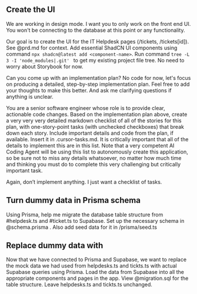 ## Create the UI

We are working in design mode. I want you to only work on the front end UI. You won't be connecting to the database at this point or any functionality.

Our goal is to create the UI for the IT Helpdesk pages (/tickets, /tickets[id]). See @prd.md for context. Add essential ShadCN UI components using command `npx shadcn@latest add <component-name>`. Run command `tree -L 3 -I 'node_modules|.git' ` to get my existing project file tree. No need to worry about Storybook for now.

Can you come up with an implementation plan? No code for now, let's focus on producing a detailed, step-by-step implementation plan. Feel free to add your thoughts to make this better. And ask me clarifying questions if anything is unclear.

You are a senior software engineer whose role is to provide clear, actionable code changes. Based on the implementation plan above, create a very very very detailed markdown checklist of all of the stories for this plan, with one-story-point tasks (with unchecked checkboxes) that break down each story. Include important details and code from the plan, if available. Insert it in .cursor-tasks.md. It is critically important that all of the details to implement this are in this list. Note that a very competent AI Coding Agent will be using this list to autonomously create this application, so be sure not to miss any details whatsoever, no matter how much time and thinking you must do to complete this very challenging but critically important task.

Again, don’t implement anything. I just want a checklist of tasks.

## Turn dummy data in Prisma schema

Using Prisma, help me migrate the database table structure from #helpdesk.ts and #ticket.ts to Supabase. Set up the necessary schema in @schema.prisma . Also add seed data for it in /prisma/seed.ts

## Replace dummy data with

Now that we have connected to Prisma and Supabase, we want to replace the mock data we had used from helpdesks.ts and tickts.ts with actual Supabase queries using Prisma. Load the data from Supabase into all the appropriate components and pages in the app. View @migration.sql for the table structure. Leave helpdesks.ts and tickts.ts unchanged.
